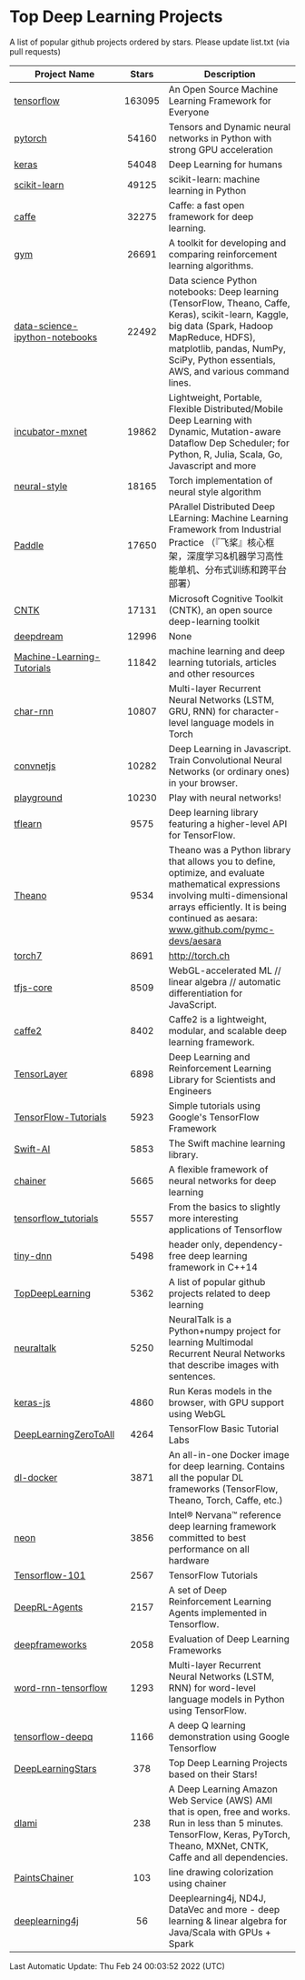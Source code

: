 # Top Deep Learning Projects
A list of popular github projects ordered by stars.
Please update list.txt (via pull requests)

|Project Name| Stars | Description |
| ---------- |:-----:| ----------- |
| [tensorflow](https://github.com/tensorflow/tensorflow) | 163095 | An Open Source Machine Learning Framework for Everyone |
| [pytorch](https://github.com/pytorch/pytorch) | 54160 | Tensors and Dynamic neural networks in Python with strong GPU acceleration |
| [keras](https://github.com/keras-team/keras) | 54048 | Deep Learning for humans |
| [scikit-learn](https://github.com/scikit-learn/scikit-learn) | 49125 | scikit-learn: machine learning in Python |
| [caffe](https://github.com/BVLC/caffe) | 32275 | Caffe: a fast open framework for deep learning. |
| [gym](https://github.com/openai/gym) | 26691 | A toolkit for developing and comparing reinforcement learning algorithms. |
| [data-science-ipython-notebooks](https://github.com/donnemartin/data-science-ipython-notebooks) | 22492 | Data science Python notebooks: Deep learning (TensorFlow, Theano, Caffe, Keras), scikit-learn, Kaggle, big data (Spark, Hadoop MapReduce, HDFS), matplotlib, pandas, NumPy, SciPy, Python essentials, AWS, and various command lines. |
| [incubator-mxnet](https://github.com/apache/incubator-mxnet) | 19862 | Lightweight, Portable, Flexible Distributed/Mobile Deep Learning with Dynamic, Mutation-aware Dataflow Dep Scheduler; for Python, R, Julia, Scala, Go, Javascript and more |
| [neural-style](https://github.com/jcjohnson/neural-style) | 18165 | Torch implementation of neural style algorithm |
| [Paddle](https://github.com/PaddlePaddle/Paddle) | 17650 | PArallel Distributed Deep LEarning: Machine Learning Framework from Industrial Practice （『飞桨』核心框架，深度学习&机器学习高性能单机、分布式训练和跨平台部署） |
| [CNTK](https://github.com/microsoft/CNTK) | 17131 | Microsoft Cognitive Toolkit (CNTK), an open source deep-learning toolkit |
| [deepdream](https://github.com/google/deepdream) | 12996 | None |
| [Machine-Learning-Tutorials](https://github.com/ujjwalkarn/Machine-Learning-Tutorials) | 11842 | machine learning and deep learning tutorials, articles and other resources  |
| [char-rnn](https://github.com/karpathy/char-rnn) | 10807 | Multi-layer Recurrent Neural Networks (LSTM, GRU, RNN) for character-level language models in Torch |
| [convnetjs](https://github.com/karpathy/convnetjs) | 10282 | Deep Learning in Javascript. Train Convolutional Neural Networks (or ordinary ones) in your browser. |
| [playground](https://github.com/tensorflow/playground) | 10230 | Play with neural networks! |
| [tflearn](https://github.com/tflearn/tflearn) | 9575 | Deep learning library featuring a higher-level API for TensorFlow. |
| [Theano](https://github.com/Theano/Theano) | 9534 | Theano was a Python library that allows you to define, optimize, and evaluate mathematical expressions involving multi-dimensional arrays efficiently. It is being continued as aesara: www.github.com/pymc-devs/aesara |
| [torch7](https://github.com/torch/torch7) | 8691 | http://torch.ch |
| [tfjs-core](https://github.com/tensorflow/tfjs-core) | 8509 | WebGL-accelerated ML // linear algebra // automatic differentiation for JavaScript. |
| [caffe2](https://github.com/facebookarchive/caffe2) | 8402 | Caffe2 is a lightweight, modular, and scalable deep learning framework. |
| [TensorLayer](https://github.com/tensorlayer/TensorLayer) | 6898 | Deep Learning and Reinforcement Learning Library for Scientists and Engineers  |
| [TensorFlow-Tutorials](https://github.com/nlintz/TensorFlow-Tutorials) | 5923 | Simple tutorials using Google's TensorFlow Framework |
| [Swift-AI](https://github.com/Swift-AI/Swift-AI) | 5853 | The Swift machine learning library. |
| [chainer](https://github.com/chainer/chainer) | 5665 | A flexible framework of neural networks for deep learning |
| [tensorflow_tutorials](https://github.com/pkmital/tensorflow_tutorials) | 5557 | From the basics to slightly more interesting applications of Tensorflow |
| [tiny-dnn](https://github.com/tiny-dnn/tiny-dnn) | 5498 | header only, dependency-free deep learning framework in C++14 |
| [TopDeepLearning](https://github.com/aymericdamien/TopDeepLearning) | 5362 | A list of popular github projects related to deep learning |
| [neuraltalk](https://github.com/karpathy/neuraltalk) | 5250 | NeuralTalk is a Python+numpy project for learning Multimodal Recurrent Neural Networks that describe images with sentences. |
| [keras-js](https://github.com/transcranial/keras-js) | 4860 | Run Keras models in the browser, with GPU support using WebGL |
| [DeepLearningZeroToAll](https://github.com/hunkim/DeepLearningZeroToAll) | 4264 | TensorFlow Basic Tutorial Labs |
| [dl-docker](https://github.com/floydhub/dl-docker) | 3871 | An all-in-one Docker image for deep learning. Contains all the popular DL frameworks (TensorFlow, Theano, Torch, Caffe, etc.) |
| [neon](https://github.com/NervanaSystems/neon) | 3856 | Intel® Nervana™ reference deep learning framework committed to best performance on all hardware |
| [Tensorflow-101](https://github.com/sjchoi86/Tensorflow-101) | 2567 | TensorFlow Tutorials |
| [DeepRL-Agents](https://github.com/awjuliani/DeepRL-Agents) | 2157 | A set of Deep Reinforcement Learning Agents implemented in Tensorflow. |
| [deepframeworks](https://github.com/zer0n/deepframeworks) | 2058 | Evaluation of Deep Learning Frameworks |
| [word-rnn-tensorflow](https://github.com/hunkim/word-rnn-tensorflow) | 1293 | Multi-layer Recurrent Neural Networks (LSTM, RNN) for word-level language models in Python using TensorFlow. |
| [tensorflow-deepq](https://github.com/siemanko/tensorflow-deepq) | 1166 | A deep Q learning demonstration using Google Tensorflow |
| [DeepLearningStars](https://github.com/hunkim/DeepLearningStars) | 378 | Top Deep Learning Projects based on their Stars! |
| [dlami](https://github.com/ritchieng/dlami) | 238 | A Deep Learning Amazon Web Service (AWS) AMI that is open, free and works. Run in less than 5 minutes. TensorFlow, Keras, PyTorch, Theano, MXNet, CNTK, Caffe and all dependencies. |
| [PaintsChainer](https://github.com/taizan/PaintsChainer) | 103 | line drawing colorization using chainer |
| [deeplearning4j](https://github.com/deeplearning4j/deeplearning4j) | 56 | Deeplearning4j, ND4J, DataVec and more - deep learning & linear algebra for Java/Scala with GPUs + Spark |

Last Automatic Update: Thu Feb 24 00:03:52 2022 (UTC)

